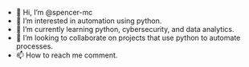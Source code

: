 - 👋 Hi, I’m @spencer-mc
- 👀 I’m interested in automation using python.
- 🌱 I’m currently learning python, cybersecurity, and data analytics. 
- 💞️ I’m looking to collaborate on projects that use python to automate processes.
- 📫 How to reach me comment.
